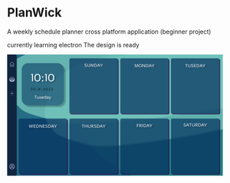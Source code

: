 # PlanWick

A weekly schedule planner cross platform application (beginner project)

currently learning electron 
The design is ready

<img title="" src="design.png" alt="">
